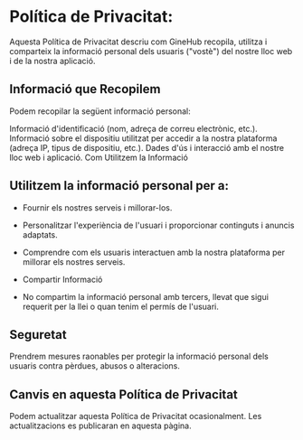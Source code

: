 # Política de Privacitat:

Aquesta Política de Privacitat descriu com GineHub recopila, utilitza i comparteix la informació personal dels usuaris ("vostè") del nostre lloc web i de la nostra aplicació.

## Informació que Recopilem

Podem recopilar la següent informació personal:

Informació d'identificació (nom, adreça de correu electrònic, etc.).
Informació sobre el dispositiu utilitzat per accedir a la nostra plataforma (adreça IP, tipus de dispositiu, etc.).
Dades d'ús i interacció amb el nostre lloc web i aplicació.
Com Utilitzem la Informació

## Utilitzem la informació personal per a:

- Fournir els nostres serveis i millorar-los.
- Personalitzar l'experiència de l'usuari i proporcionar continguts i anuncis adaptats.
- Comprendre com els usuaris interactuen amb la nostra plataforma per millorar els nostres serveis.
- Compartir Informació

- No compartim la informació personal amb tercers, llevat que sigui requerit per la llei o quan tenim el permís de l'usuari.

## Seguretat

Prendrem mesures raonables per protegir la informació personal dels usuaris contra pèrdues, abusos o alteracions.

## Canvis en aquesta Política de Privacitat

Podem actualitzar aquesta Política de Privacitat ocasionalment. Les actualitzacions es publicaran en aquesta pàgina.
